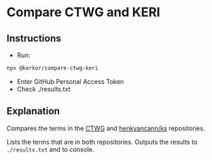 # Compare CTWG and KERI

## Instructions

- Run:

```bash
npx @korkor/compare-ctwg-keri
```

- Enter GitHub Personal Access Token
- Check ./results.txt

## Explanation

Compares the terms in the [CTWG](https://github.com/trustoverip/ctwg-main-glossary/tree/main/spec/terms-definitions) and [henkvancann/ks](https://github.com/henkvancann/ks/tree/main/spec/spec_terms_directory) repositories.

Lists the terms that are in both repositories. Outputs the results to `./results.txt` and to console.